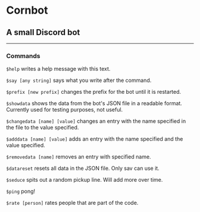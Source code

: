 # Cornbot
## A small Discord bot
---
### Commands
`$help` writes a help message with this text.

`$say [any string]` says what you write after the command.

`$prefix [new prefix]` changes the prefix for the bot until it is restarted.

`$showdata` shows the data from the bot's JSON file in a readable format. Currently used for testing purposes, not useful.

`$changedata [name] [value]` changes an entry with the name specified in the file to the value specified.

`$adddata [name] [value]` adds an entry with the name specified and the value specified.

`$removedata [name]` removes an entry with specified name.

`$datareset` resets all data in the JSON file. Only sav can use it.

`$seduce` spits out a random pickup line. Will add more over time.

`$ping` pong!

`$rate [person]` rates people that are part of the code.